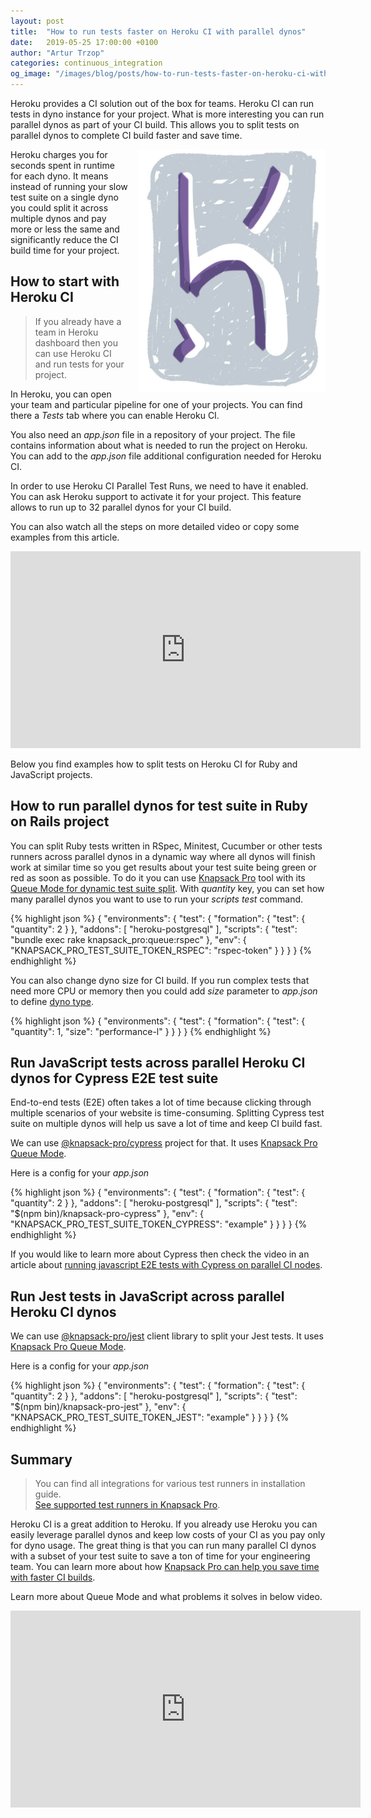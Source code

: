 ```yaml
---
layout: post
title:  "How to run tests faster on Heroku CI with parallel dynos"
date:   2019-05-25 17:00:00 +0100
author: "Artur Trzop"
categories: continuous_integration
og_image: "/images/blog/posts/how-to-run-tests-faster-on-heroku-ci-with-parallel-dynos/heroku.jpg"
---
```


Heroku provides a CI solution out of the box for teams. Heroku CI can run tests in dyno instance for your project. What is more interesting you can run parallel dynos as part of your CI build. This allows you to split tests on parallel dynos to complete CI build faster and save time.

<img src="/images/blog/posts/how-to-run-tests-faster-on-heroku-ci-with-parallel-dynos/heroku.jpg" style="width:300px;border:none;box-shadow:none;margin-left: 15px;float:right;" />

Heroku charges you for seconds spent in runtime for each dyno. It means instead of running your slow test suite on a single dyno you could split it across multiple dynos and pay more or less the same and significantly reduce the CI build time for your project.

## How to start with Heroku CI

> If you already have a team in Heroku dashboard then you can use Heroku CI and run tests for your project.

In Heroku, you can open your team and particular pipeline for one of your projects. You can find there a <i>Tests</i> tab where you can enable Heroku CI.

You also need an <i>app.json</i> file in a repository of your project. The file contains information about what is needed to run the project on Heroku. You can add to the <i>app.json</i> file additional configuration needed for Heroku CI.

In order to use Heroku CI Parallel Test Runs, we need to have it enabled. You can ask Heroku support to activate it for your project. This feature allows to run up to 32 parallel dynos for your CI build.

You can also watch all the steps on more detailed video or copy some examples from this article.

<iframe width="560" height="315" src="https://www.youtube.com/embed/4lJVzdA11OQ" frameborder="0" allow="accelerometer; autoplay; encrypted-media; gyroscope; picture-in-picture" allowfullscreen></iframe>

Below you find examples how to split tests on Heroku CI for Ruby and JavaScript projects.

## How to run parallel dynos for test suite in Ruby on Rails project

You can split Ruby tests written in RSpec, Minitest, Cucumber or other tests runners across parallel dynos in a dynamic way where all dynos will finish work at similar time so you get results about your test suite being green or red as soon as possible. To do it you can use [Knapsack Pro](https://knapsackpro.com?utm_source=docs_knapsackpro&utm_medium=blog_post&utm_campaign=how-to-run-tests-faster-on-heroku-ci-with-parallel-dynos) tool with its [Queue Mode for dynamic test suite split](https://youtu.be/hUEB1XDKEFY). With <i>quantity</i> key, you can set how many parallel dynos you want to use to run your <i>scripts test</i> command.

{% highlight json %}
{
  "environments": {
    "test": {
      "formation": {
        "test": {
          "quantity": 2
        }
      },
      "addons": [
        "heroku-postgresql"
      ],
      "scripts": {
        "test": "bundle exec rake knapsack_pro:queue:rspec"
      },
      "env": {
        "KNAPSACK_PRO_TEST_SUITE_TOKEN_RSPEC": "rspec-token"
      }
    }
  }
}
{% endhighlight %}

You can also change dyno size for CI build. If you run complex tests that need more CPU or memory then you could add <i>size</i> parameter to <i>app.json</i> to define [dyno type](https://devcenter.heroku.com/articles/dyno-types).

{% highlight json %}
{
  "environments": {
    "test": {
      "formation": {
        "test": {
          "quantity": 1,
          "size": "performance-l"
        }
      }
   }
}
{% endhighlight %}

## Run JavaScript tests across parallel Heroku CI dynos for Cypress E2E test suite

End-to-end tests (E2E) often takes a lot of time because clicking through multiple scenarios of your website is time-consuming. Splitting Cypress test suite on multiple dynos will help us save a lot of time and keep CI build fast.

We can use [@knapsack-pro/cypress](https://github.com/KnapsackPro/knapsack-pro-cypress) project for that. It uses [Knapsack Pro Queue Mode](https://knapsackpro.com?utm_source=docs_knapsackpro&utm_medium=blog_post&utm_campaign=how-to-run-tests-faster-on-heroku-ci-with-parallel-dynos).

Here is a config for your <i>app.json</i>

{% highlight json %}
{
  "environments": {
    "test": {
      "formation": {
        "test": {
          "quantity": 2
        }
      },
      "addons": [
        "heroku-postgresql"
      ],
      "scripts": {
        "test": "$(npm bin)/knapsack-pro-cypress"
      },
      "env": {
        "KNAPSACK_PRO_TEST_SUITE_TOKEN_CYPRESS": "example"
      }
    }
  }
}
{% endhighlight %}

If you would like to learn more about Cypress then check the video in an article about [running javascript E2E tests with Cypress on parallel CI nodes](/2018/run-javascript-e2e-tests-faster-with-cypress-on-parallel-ci-nodes).

## Run Jest tests in JavaScript across parallel Heroku CI dynos

We can use [@knapsack-pro/jest](https://github.com/KnapsackPro/knapsack-pro-jest) client library to split your Jest tests. It uses [Knapsack Pro Queue Mode](https://knapsackpro.com?utm_source=docs_knapsackpro&utm_medium=blog_post&utm_campaign=how-to-run-tests-faster-on-heroku-ci-with-parallel-dynos).

Here is a config for your <i>app.json</i>

{% highlight json %}
{
  "environments": {
    "test": {
      "formation": {
        "test": {
          "quantity": 2
        }
      },
      "addons": [
        "heroku-postgresql"
      ],
      "scripts": {
        "test": "$(npm bin)/knapsack-pro-jest"
      },
      "env": {
        "KNAPSACK_PRO_TEST_SUITE_TOKEN_JEST": "example"
      }
    }
  }
}
{% endhighlight %}

## Summary

> You can find all integrations for various test runners in installation guide.<br>
> [See supported test runners in Knapsack Pro](/integration/).

Heroku CI is a great addition to Heroku. If you already use Heroku you can easily leverage parallel dynos and keep low costs of your CI as you pay only for dyno usage. The great thing is that you can run many parallel CI dynos with a subset of your test suite to save a ton of time for your engineering team. You can learn more about how [Knapsack Pro can help you save time with faster CI builds](https://knapsackpro.com?utm_source=docs_knapsackpro&utm_medium=blog_post&utm_campaign=how-to-run-tests-faster-on-heroku-ci-with-parallel-dynos).

Learn more about Queue Mode and what problems it solves in below video.

<iframe width="560" height="315" src="https://www.youtube.com/embed/hUEB1XDKEFY" frameborder="0" allow="accelerometer; autoplay; encrypted-media; gyroscope; picture-in-picture" allowfullscreen></iframe>
